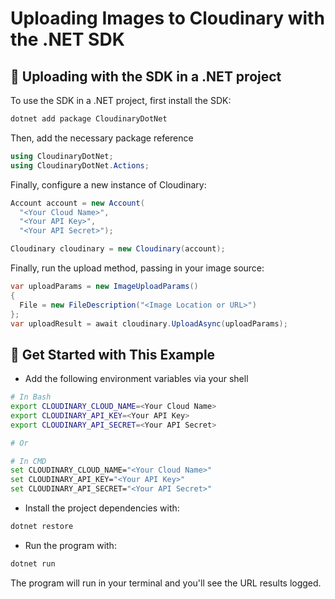 # Uploading Images to Cloudinary with the .NET SDK

## 🧰 Uploading with the SDK in a .NET project

To use the SDK in a .NET project, first install the SDK:

```sh
dotnet add package CloudinaryDotNet
```
Then, add the necessary package reference

```csharp
using CloudinaryDotNet;
using CloudinaryDotNet.Actions;
```

Finally, configure a new instance of Cloudinary:

```csharp
Account account = new Account(
  "<Your Cloud Name>",
  "<Your API Key>",
  "<Your API Secret>");

Cloudinary cloudinary = new Cloudinary(account);
```

Finally, run the upload method, passing in your image source:

```csharp
var uploadParams = new ImageUploadParams()
{
  File = new FileDescription("<Image Location or URL>")
};
var uploadResult = await cloudinary.UploadAsync(uploadParams);
```

## 🚀 Get Started with This Example

* Add the following environment variables via your shell
```sh
# In Bash
export CLOUDINARY_CLOUD_NAME=<Your Cloud Name>
export CLOUDINARY_API_KEY=<Your API Key>
export CLOUDINARY_API_SECRET=<Your API Secret>

# Or

# In CMD
set CLOUDINARY_CLOUD_NAME="<Your Cloud Name>"
set CLOUDINARY_API_KEY="<Your API Key>"
set CLOUDINARY_API_SECRET="<Your API Secret>"
```

* Install the project dependencies with:

```sh
dotnet restore
```

* Run the program with:

```sh
dotnet run
```

The program will run in your terminal and you'll see the URL results logged.